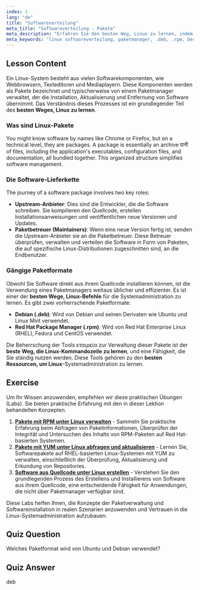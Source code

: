 ```yaml
---
index: 1
lang: "de"
title: "Softwareverteilung"
meta_title: "Softwareverteilung - Pakete"
meta_description: "Erfahren Sie den besten Weg, Linux zu lernen, indem Sie Softwareverteilung, Paketmanager und Paketformate wie .deb und .rpm verstehen. Ein wichtiger Teil unseres kostenlosen Linux-Zertifizierungskurses."
meta_keywords: "linux softwareverteilung, paketmanager, .deb, .rpm, bester weg linux lernen, kostenloser linux zertifizierungskurs, beste ressourcen linux lernen, beste linux kommandozeile lernen, software installation"
---
```


## Lesson Content

Ein Linux-System besteht aus vielen Softwarekomponenten, wie Webbrowsern, Texteditoren und Mediaplayern. Diese Komponenten werden als Pakete bezeichnet und typischerweise von einem Paketmanager verwaltet, der die Installation, Aktualisierung und Entfernung von Software übernimmt. Das Verständnis dieses Prozesses ist ein grundlegender Teil des **besten Weges, Linux zu lernen**.

### Was sind Linux-Pakete

You might know software by names like Chrome or Firefox, but on a technical level, they are packages. A package is essentially an archive पानी of files, including the application's executables, configuration files, and documentation, all bundled together. This organized structure simplifies software management.

### Die Software-Lieferkette

The journey of a software package involves two key roles:

- **Upstream-Anbieter**: Dies sind die Entwickler, die die Software schreiben. Sie kompilieren den Quellcode, erstellen Installationsanweisungen und veröffentlichen neue Versionen und Updates.
- **Paketbetreuer (Maintainers)**: Wenn eine neue Version fertig ist, senden die Upstream-Anbieter sie an die Paketbetreuer. Diese Betreuer überprüfen, verwalten und verteilen die Software in Form von Paketen, die auf spezifische Linux-Distributionen zugeschnitten sind, an die Endbenutzer.

### Gängige Paketformate

Obwohl Sie Software direkt aus ihrem Quellcode installieren können, ist die Verwendung eines Paketmanagers weitaus üblicher und effizienter. Es ist einer der **besten Wege, Linux-Befehle** für die Systemadministration zu lernen. Es gibt zwei vorherrschende Paketformate:

- **Debian (.deb)**: Wird von Debian und seinen Derivaten wie Ubuntu und Linux Mint verwendet.
- **Red Hat Package Manager (.rpm)**: Wird von Red Hat Enterprise Linux (RHEL), Fedora und CentOS verwendet.

Die Beherrschung der Tools εταιρεία zur Verwaltung dieser Pakete ist der **beste Weg, die Linux-Kommandozeile zu lernen**, und eine Fähigkeit, die Sie ständig nutzen werden. Diese Tools gehören zu den **besten Ressourcen, um Linux**-Systemadministration zu lernen.

## Exercise

Um Ihr Wissen anzuwenden, empfehlen wir diese praktischen Übungen (Labs). Sie bieten praktische Erfahrung mit den in dieser Lektion behandelten Konzepten.

1. **[Pakete mit RPM unter Linux verwalten](https://labex.io/de/labs/rhel-managing-packages-with-rpm-in-linux-590868)** - Sammeln Sie praktische Erfahrung beim Abfragen von Paketinformationen, Überprüfen der Integrität und Untersuchen des Inhalts von RPM-Paketen auf Red Hat-basierten Systemen.
2. **[Pakete mit YUM unter Linux abfragen und aktualisieren](https://labex.io/de/labs/rhel-query-and-update-packages-with-yum-in-linux-590869)** - Lernen Sie, Softwarepakete auf RHEL-basierten Linux-Systemen mit YUM zu verwalten, einschließlich der Überprüfung, Aktualisierung und Erkundung von Repositories.
3. **[Software aus Quellcode unter Linux erstellen](https://labex.io/de/labs/comptia-build-software-from-source-code-in-linux-590853)** - Verstehen Sie den grundlegenden Prozess des Erstellens und Installierens von Software aus ihrem Quellcode, eine entscheidende Fähigkeit für Anwendungen, die nicht über Paketmanager verfügbar sind.

Diese Labs helfen Ihnen, die Konzepte der Paketverwaltung und Softwareinstallation in realen Szenarien anzuwenden und Vertrauen in die Linux-Systemadministration aufzubauen.

## Quiz Question

Welches Paketformat wird von Ubuntu und Debian verwendet?

## Quiz Answer

deb
